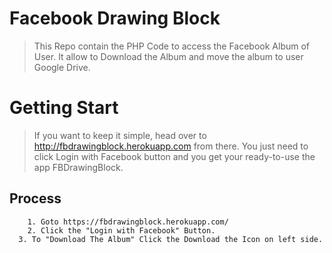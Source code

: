 # Facebook Drawing Block

> This Repo contain the PHP Code to access the Facebook Album of User. It allow to Download the Album and move the album to user Google Drive.
# Getting Start 
> If you want to keep it simple, head over to http://fbdrawingblock.herokuapp.com from there. You just need to click Login with Facebook button and you get your ready-to-use the app FBDrawingBlock.
## Process
```
 	1. Goto https://fbdrawingblock.herokuapp.com/
 	2. Click the "Login with Facebook" Button.
  3. To "Download The Album" Click the Download the Icon on left side.
```




